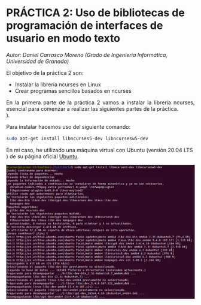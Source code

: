 # PRÁCTICA 2: Uso de bibliotecas de programación de interfaces de usuario en modo texto

*Autor: Daniel Carrasco Moreno (Grado de Ingeniería Informática, Universidad de Granada)*


El objetivo de la práctica 2 son:

- Instalar la librería ncurses en Linux
- Crear programas sencillos basados en ncurses

<div style="text-align: justify">
En la primera parte de la práctica 2 vamos a instalar la librería ncurses, esencial para comenzar a realizar las siguientes partes de la práctica.
</div>). 
</div>
<br/>

Para instalar hacemos uso del siguiente comando:
```Bash
sudo apt-get install libncurses5-dev libncursesw5-dev
```

En mi caso, he utilizado una máquina virtual con Ubuntu (versión 20.04 LTS ) de su página oficial [Ubuntu](https://ubuntu.com/download "Pagina oficial de Ubuntu").

![](img/cap_1.png)

